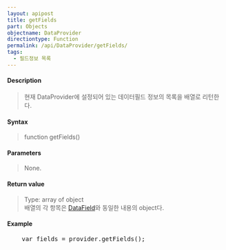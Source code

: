 ```yaml
---
layout: apipost
title: getFields
part: Objects
objectname: DataProvider
directiontype: Function
permalink: /api/DataProvider/getFields/
tags:
  - 필드정보 목록
---
```



#### Description

> 현재 DataProvider에 설정되어 있는 데이터필드 정보의 목록을 배열로 리턴한다.

#### Syntax

> function getFields()

#### Parameters

> None.

#### Return value

> Type: array of object  
> 배열의 각 항목은 [DataField](/api/types/DataField/)와 동일한 내용의 object다.

#### Example

<pre class="prettyprint">
    var fields = provider.getFields();
</pre>


